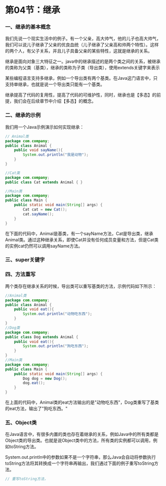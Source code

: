 # 第04节：继承

### 一、继承的基本概念

我们先说一个现实生活中的例子。有一个父亲，高大帅气，他的儿子也高大帅气，我们可以说儿子继承了父亲的优良血统（儿子继承了父亲高和帅两个特性）。这样的两个人，有父子关系，并且儿子具备父亲的某些特性，这就是继承的关系。

继承是面向对象三大特征之一。java中的继承描述的是两个类之间的关系，被继承的类称为父类（基类），继承的类称为子类（导出类），使用extends关键字来表示

某些编程语言支持多继承，例如一个导出类有两个基类。在Java这门语言中，只支持单继承，也就是说一个导出类只能有一个基类。

继承提高了代码的复用性，提高了代码的可维护性，同时，继承也是【多态】的前提，我们会在后续章节中介绍【多态】的概念。

### 二、继承的示例

我们用一个Java示例演示如何实现继承：

``` java
// Animal类
package com.company;
public class Animal {
    public void sayName(){
        System.out.println("我是动物");
    }
}

//Cat类
package com.company;
public class Cat extends Animal { }

//Main类
package com.company;
public class Main {
    public static void main(String[] args) {
        Cat cat = new Cat();
        cat.sayName();
    }
}

```

在下面的代码中，Animal是基类，有一个sayName方法，Cat是导出类，继承Animal类。通过这种继承关系，即使Cat并没有任何成员变量和方法，但是Cat类的实例cat仍然可以调用sayName方法。

### 三、super关键字

### 四、方法重写

两个类存在继承关系的时候，导出类可以重写基类的方法，示例代码如下所示：

``` java
//Animal类
package com.company;
public class Animal {
    public void eat(){
        System.out.println("动物吃东西");
    }
}
//Dog类
package com.company;
public class Dog extends Animal {
    public void eat(){
        System.out.println("狗吃东西");
    }
}
//Main类
package com.company;
public class Main {
    public static void main(String[] args) {
        Dog dog = new Dog();
        dog.eat();
    }
}
```

在上面的代码中，Animal类的eat方法输出的是"动物吃东西"，Dog类重写了基类的eat方法，输出了"狗吃东西。"

### 五、Object类

在Java语言中，有很多内置的类也存在着继承的关系，例如Java中的所有类都是Object类的导出类。也就是说Object类中的方法，所有类的实例都可以调用，例如toString方法。

System.out.println中的参数如果不是一个字符串，那么Java会自动将参数执行toString方法将其转换成一个字符串再输出，我们通过下面的例子重写toString方法。

``` java
// 重写toString方法，
```
